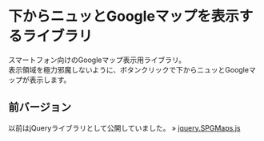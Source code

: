 # 下からニュッとGoogleマップを表示するライブラリ

スマートフォン向けのGoogleマップ表示用ライブラリ。  
表示領域を極力邪魔しないように、ボタンクリックで下からニュッとGoogleマップが表示します。

## 前バージョン

以前はjQueryライブラリとして公開していました。 &raquo; [jquery.SPGMaps.js](https://github.com/sus-happy/jquery.SPGMaps.js)